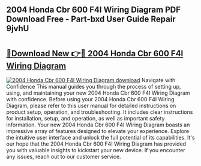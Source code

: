 ## 2004 Honda Cbr 600 F4I Wiring Diagram PDF Download Free - Part-bxd User Guide Repair 9jvhU

# <h2><a href="http://dfmd4f.blite.top/?on=2004+Honda+Cbr+600+F4I+Wiring+Diagram">🔗Download New 👉🔴 2004 Honda Cbr 600 F4I Wiring Diagram</a></h2>

[![2004 Honda Cbr 600 F4I Wiring Diagram download](https://i.imgur.com/lujVjoI.png)](http://dfmd4f.blite.top/?on=2004+Honda+Cbr+600+F4I+Wiring+Diagram)
Navigate with Confidence This manual guides you through the process of setting up, using, and maintaining your new 2004 Honda Cbr 600 F4I Wiring Diagram with confidence. Before using your 2004 Honda Cbr 600 F4I Wiring Diagram, please refer to this user manual for detailed instructions on product setup, operation, and troubleshooting. It includes clear instructions for installation, setup, and operation, as well as important safety information. Your new 2004 Honda Cbr 600 F4I Wiring Diagram boasts an impressive array of features designed to elevate your experience. Explore the intuitive user interface and unlock the full potential of its capabilities. It's our hope that the 2004 Honda Cbr 600 F4I Wiring Diagram has provided you with valuable insights to kickstart your new device. If you encounter any issues, reach out to our customer service.
